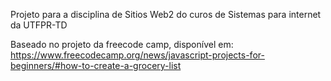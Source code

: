 Projeto para a disciplina de Sitios Web2 do curos de Sistemas para internet da UTFPR-TD

Baseado no projeto da freecode camp, disponível em: https://www.freecodecamp.org/news/javascript-projects-for-beginners/#how-to-create-a-grocery-list

